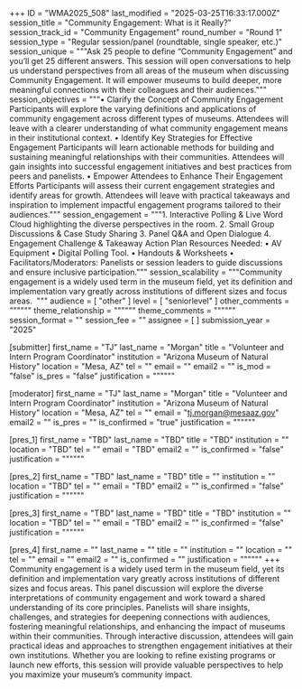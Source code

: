 +++
ID = "WMA2025_508"
last_modified = "2025-03-25T16:33:17.000Z"
session_title = "Community Engagement: What is it Really?"
session_track_id = "Community Engagement"
round_number = "Round 1"
session_type = "Regular session/panel (roundtable, single speaker, etc.)"
session_unique = """Ask 25 people to define “Community Engagement” and you’ll get 25 different answers. This session will open conversations to help us understand perspectives from all areas of the museum when discussing Community Engagement. It will empower museums to build deeper, more meaningful connections with their colleagues and their audiences."""
session_objectives = """• Clarify the Concept of Community Engagement
	Participants will explore the varying definitions and applications of community engagement across different types of museums.
	Attendees will leave with a clearer understanding of what community engagement means in their institutional context.
• Identify Key Strategies for Effective Engagement
	Participants will learn actionable methods for building and sustaining meaningful relationships with their communities.
	Attendees will gain insights into successful engagement initiatives and best practices from peers and panelists.
• Empower Attendees to Enhance Their Engagement Efforts
	Participants will assess their current engagement strategies and identify areas for growth.
	Attendees will leave with practical takeaways and inspiration to implement impactful engagement programs tailored to their audiences."""
session_engagement = """1.	Interactive Polling & Live Word Cloud highlighting the diverse perspectives in the room.
2.	Small Group Discussions & Case Study Sharing
3.	Panel Q&A and Open Dialogue
4.	Engagement Challenge & Takeaway Action Plan
Resources Needed:
•	AV Equipment
•	Digital Polling Tool.
•	Handouts & Worksheets
•	Facilitators/Moderators: Panelists or session leaders to guide discussions and ensure inclusive participation."""
session_scalability = """Community engagement is a widely used term in the museum field, yet its definition and implementation vary greatly across institutions of different sizes and focus areas. 
"""
audience = [ "other" ]
level = [ "seniorlevel" ]
other_comments = """"""
theme_relationship = """"""
theme_comments = """"""
session_format = ""
session_fee = ""
assignee = [  ]
submission_year = "2025"

[submitter]
first_name = "TJ"
last_name = "Morgan"
title = "Volunteer and Intern Program Coordinator"
institution = "Arizona Museum of Natural History"
location = "Mesa, AZ"
tel = ""
email = ""
email2 = ""
is_mod = "false"
is_pres = "false"
justification = """"""

[moderator]
first_name = "TJ"
last_name = "Morgan"
title = "Volunteer and Intern Program Coordinator"
institution = "Arizona Museum of Natural History"
location = "Mesa, AZ"
tel = ""
email = "tj.morgan@mesaaz.gov"
email2 = ""
is_pres = ""
is_confirmed = "true"
justification = """"""

[pres_1]
first_name = "TBD"
last_name = "TBD"
title = "TBD"
institution = ""
location = "TBD"
tel = ""
email = "TBD"
email2 = ""
is_confirmed = "false"
justification = """"""

[pres_2]
first_name = "TBD"
last_name = "TBD"
title = ""
institution = ""
location = "TBD"
tel = ""
email = "TBD"
email2 = ""
is_confirmed = "false"
justification = """"""

[pres_3]
first_name = "TBD"
last_name = "TBD"
title = "TBD"
institution = ""
location = "TBD"
tel = ""
email = "TBD"
email2 = ""
is_confirmed = "false"
justification = """"""

[pres_4]
first_name = ""
last_name = ""
title = ""
institution = ""
location = ""
tel = ""
email = ""
email2 = ""
is_confirmed = ""
justification = """"""
+++
Community engagement is a widely used term in the museum field, yet its definition and implementation vary greatly across institutions of different sizes and focus areas. This panel discussion will explore the diverse interpretations of community engagement and work toward a shared understanding of its core principles. Panelists will share insights, challenges, and strategies for deepening connections with audiences, fostering meaningful relationships, and enhancing the impact of museums within their communities. Through interactive discussion, attendees will gain practical ideas and approaches to strengthen engagement initiatives at their own institutions. Whether you are looking to refine existing programs or launch new efforts, this session will provide valuable perspectives to help you maximize your museum’s community impact.
